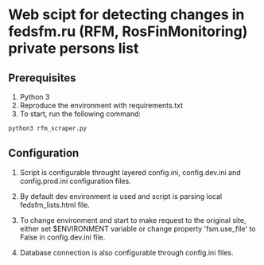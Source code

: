 # Web scipt for detecting changes in fedsfm.ru (RFM, RosFinMonitoring) private persons list

## Prerequisites

1. Python 3
2. Reproduce the environment with requirements.txt
3. To start, run the following command:

```bash
python3 rfm_scraper.py
```

## Configuration

1. Script is configurable throught layered config.ini, config.dev.ini and config.prod.ini configuration files.

2. By default dev environment is used and script is parsing local fedsfm_lists.html file.

3. To change environment and start to make request to the original site, either set $ENVIRONMENT variable or change property 'fsm.use_file' to False in config.dev.ini file.

4. Database connection is also configurable through config.ini files.
